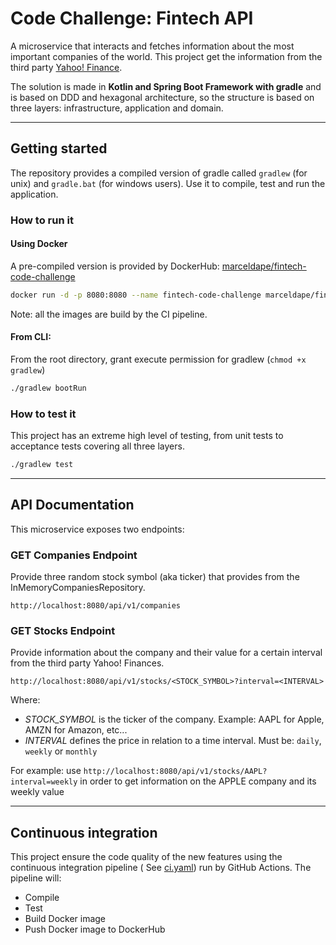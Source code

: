 # Code Challenge: Fintech API

A microservice that interacts and fetches information about the most important companies of the world. This project get
the information from the third party [Yahoo! Finance](https://finance.yahoo.com).

The solution is made in **Kotlin and Spring Boot Framework with gradle** and is based on DDD and hexagonal architecture,
so the structure is based on three layers: infrastructure, application and domain.

---

## Getting started

The repository provides a compiled version of gradle called `gradlew` (for unix) and `gradle.bat` (for windows users).
Use it to compile, test and run the application.

### How to run it

#### Using Docker

A pre-compiled version is provided by
DockerHub: [marceldape/fintech-code-challenge](https://hub.docker.com/repository/docker/marceldape/fintech-code-challenge)

```bash
docker run -d -p 8080:8080 --name fintech-code-challenge marceldape/fintech-code-challenge:latest
```

Note: all the images are build by the CI pipeline.

#### From CLI:

From the root directory, grant execute permission for gradlew (`chmod +x gradlew`)

```bash
./gradlew bootRun
```

### How to test it

This project has an extreme high level of testing, from unit tests to acceptance tests covering all three layers.

```bash
./gradlew test
```

---

## API Documentation

This microservice exposes two endpoints:

### GET Companies Endpoint

Provide three random stock symbol (aka ticker) that provides from the InMemoryCompaniesRepository.

```text
http://localhost:8080/api/v1/companies
```

### GET Stocks Endpoint

Provide information about the company and their value for a certain interval from the third party Yahoo! Finances.

```text
http://localhost:8080/api/v1/stocks/<STOCK_SYMBOL>?interval=<INTERVAL>
```

Where:

- _STOCK_SYMBOL_ is the ticker of the company. Example: AAPL for Apple, AMZN for Amazon, etc...
- _INTERVAL_ defines the price in relation to a time interval. Must be: `daily`, `weekly` or `monthly`

For example: use `http://localhost:8080/api/v1/stocks/AAPL?interval=weekly` in order to get information on the APPLE
company and its weekly value

---

## Continuous integration

This project ensure the code quality of the new features using the continuous integration pipeline (
See [ci.yaml](.github/workflows/ci.yml)) run by GitHub Actions. The pipeline will:

- Compile
- Test
- Build Docker image
- Push Docker image to DockerHub
